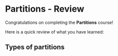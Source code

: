 # Partitions - Review

Congratulations on completing the **Partitions** course!

Here is a quick review of what you have learned:

## Types of partitions
